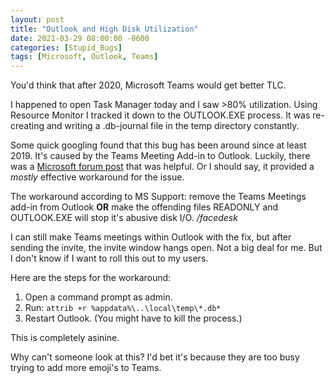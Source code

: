 ```yaml
---
layout: post
title: "Outlook and High Disk Utilization"
date: 2021-03-29 08:00:00 -0600
categories: [Stupid_Bugs]
tags: [Microsoft, Outlook, Teams]
---
```


You'd think that after 2020, Microsoft Teams would get better TLC.

I happened to open Task Manager today and I saw >80% utilization. Using Resource Monitor I tracked it down to the OUTLOOK.EXE process. It was re-creating and writing a .db-journal file in the temp directory constantly.

Some quick googling found that this bug has been around since at least 2019. It's caused by the Teams Meeting Add-in to Outlook. Luckily, there was a [Microsoft forum post](https://answers.microsoft.com/en-us/windows/forum/all/microsoft-applications-causing-100-disk-usage/fa63de3f-a229-49c8-807d-8876ac00b158) that was helpful. Or I should say, it provided a *mostly* effective workaround for the issue.

The workaround according to MS Support: remove the Teams Meetings add-in from Outlook **OR** make the offending files READONLY and OUTLOOK.EXE will stop it's abusive disk I/O. */facedesk*

I can still make Teams meetings within Outlook with the fix, but after sending the invite, the invite window hangs open. Not a big deal for me. But I don't know if I want to roll this out to my users.

Here are the steps for the workaround:
1. Open a command prompt as admin.
1. Run: `attrib +r %appdata%\..\local\temp\*.db*`
1. Restart Outlook. (You might have to kill the process.)

This is completely asinine.

Why can't someone look at this? I'd bet it's because they are too busy trying to add more emoji's to Teams.
